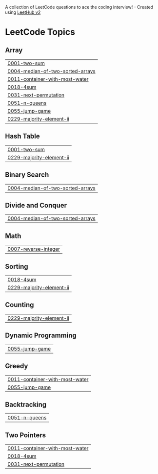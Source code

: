 A collection of LeetCode questions to ace the coding interview! - Created using [LeetHub v2](https://github.com/arunbhardwaj/LeetHub-2.0)
<!---LeetCode Topics Start-->
# LeetCode Topics
## Array
|  |
| ------- |
| [0001-two-sum](https://github.com/ErosxJack/LeetCode/tree/master/0001-two-sum) |
| [0004-median-of-two-sorted-arrays](https://github.com/ErosxJack/LeetCode/tree/master/0004-median-of-two-sorted-arrays) |
| [0011-container-with-most-water](https://github.com/ErosxJack/LeetCode/tree/master/0011-container-with-most-water) |
| [0018-4sum](https://github.com/ErosxJack/LeetCode/tree/master/0018-4sum) |
| [0031-next-permutation](https://github.com/ErosxJack/LeetCode/tree/master/0031-next-permutation) |
| [0051-n-queens](https://github.com/ErosxJack/LeetCode/tree/master/0051-n-queens) |
| [0055-jump-game](https://github.com/ErosxJack/LeetCode/tree/master/0055-jump-game) |
| [0229-majority-element-ii](https://github.com/ErosxJack/LeetCode/tree/master/0229-majority-element-ii) |
## Hash Table
|  |
| ------- |
| [0001-two-sum](https://github.com/ErosxJack/LeetCode/tree/master/0001-two-sum) |
| [0229-majority-element-ii](https://github.com/ErosxJack/LeetCode/tree/master/0229-majority-element-ii) |
## Binary Search
|  |
| ------- |
| [0004-median-of-two-sorted-arrays](https://github.com/ErosxJack/LeetCode/tree/master/0004-median-of-two-sorted-arrays) |
## Divide and Conquer
|  |
| ------- |
| [0004-median-of-two-sorted-arrays](https://github.com/ErosxJack/LeetCode/tree/master/0004-median-of-two-sorted-arrays) |
## Math
|  |
| ------- |
| [0007-reverse-integer](https://github.com/ErosxJack/LeetCode/tree/master/0007-reverse-integer) |
## Sorting
|  |
| ------- |
| [0018-4sum](https://github.com/ErosxJack/LeetCode/tree/master/0018-4sum) |
| [0229-majority-element-ii](https://github.com/ErosxJack/LeetCode/tree/master/0229-majority-element-ii) |
## Counting
|  |
| ------- |
| [0229-majority-element-ii](https://github.com/ErosxJack/LeetCode/tree/master/0229-majority-element-ii) |
## Dynamic Programming
|  |
| ------- |
| [0055-jump-game](https://github.com/ErosxJack/LeetCode/tree/master/0055-jump-game) |
## Greedy
|  |
| ------- |
| [0011-container-with-most-water](https://github.com/ErosxJack/LeetCode/tree/master/0011-container-with-most-water) |
| [0055-jump-game](https://github.com/ErosxJack/LeetCode/tree/master/0055-jump-game) |
## Backtracking
|  |
| ------- |
| [0051-n-queens](https://github.com/ErosxJack/LeetCode/tree/master/0051-n-queens) |
## Two Pointers
|  |
| ------- |
| [0011-container-with-most-water](https://github.com/ErosxJack/LeetCode/tree/master/0011-container-with-most-water) |
| [0018-4sum](https://github.com/ErosxJack/LeetCode/tree/master/0018-4sum) |
| [0031-next-permutation](https://github.com/ErosxJack/LeetCode/tree/master/0031-next-permutation) |
<!---LeetCode Topics End-->